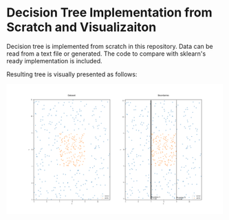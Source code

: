# Decision Tree Implementation from Scratch and Visualizaiton

Decision tree is implemented from scratch in this repository. Data can be read from a text file or generated.
The code to compare with sklearn's ready implementation is included.

Resulting tree is visually presented as follows:

![alt text](https://github.com/mervekantarci/decision_tree_from_scratch/blob/main/plot.png?raw=true)
